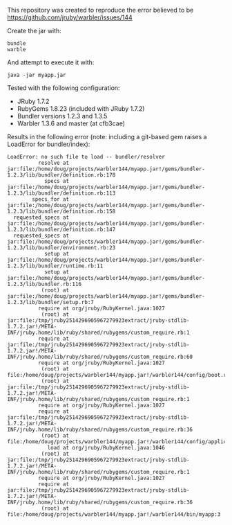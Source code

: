 This repository was created to reproduce the error believed to be
https://github.com/jruby/warbler/issues/144

Create the jar with:
```
bundle
warble
```

And attempt to execute it with:
```
java -jar myapp.jar
```

Tested with the following configuration:
* JRuby 1.7.2
* RubyGems 1.8.23 (included with JRuby 1.7.2)
* Bundler versions 1.2.3 and 1.3.5
* Warbler 1.3.6 and master (at cfb3cae)

Results in the following error (note: including a git-based gem raises a
LoadError for bundler/index):
```
LoadError: no such file to load -- bundler/resolver
          resolve at jar:file:/home/doug/projects/warbler144/myapp.jar!/gems/bundler-1.2.3/lib/bundler/definition.rb:178
            specs at jar:file:/home/doug/projects/warbler144/myapp.jar!/gems/bundler-1.2.3/lib/bundler/definition.rb:113
        specs_for at jar:file:/home/doug/projects/warbler144/myapp.jar!/gems/bundler-1.2.3/lib/bundler/definition.rb:158
  requested_specs at jar:file:/home/doug/projects/warbler144/myapp.jar!/gems/bundler-1.2.3/lib/bundler/definition.rb:147
  requested_specs at jar:file:/home/doug/projects/warbler144/myapp.jar!/gems/bundler-1.2.3/lib/bundler/environment.rb:23
            setup at jar:file:/home/doug/projects/warbler144/myapp.jar!/gems/bundler-1.2.3/lib/bundler/runtime.rb:11
            setup at jar:file:/home/doug/projects/warbler144/myapp.jar!/gems/bundler-1.2.3/lib/bundler.rb:116
           (root) at jar:file:/home/doug/projects/warbler144/myapp.jar!/gems/bundler-1.2.3/lib/bundler/setup.rb:7
          require at org/jruby/RubyKernel.java:1027
           (root) at jar:file:/tmp/jruby2514296905967279923extract/jruby-stdlib-1.7.2.jar!/META-INF/jruby.home/lib/ruby/shared/rubygems/custom_require.rb:1
          require at jar:file:/tmp/jruby2514296905967279923extract/jruby-stdlib-1.7.2.jar!/META-INF/jruby.home/lib/ruby/shared/rubygems/custom_require.rb:60
          require at org/jruby/RubyKernel.java:1027
           (root) at file:/home/doug/projects/warbler144/myapp.jar!/warbler144/config/boot.rb:6
           (root) at jar:file:/tmp/jruby2514296905967279923extract/jruby-stdlib-1.7.2.jar!/META-INF/jruby.home/lib/ruby/shared/rubygems/custom_require.rb:1
          require at org/jruby/RubyKernel.java:1027
          require at jar:file:/tmp/jruby2514296905967279923extract/jruby-stdlib-1.7.2.jar!/META-INF/jruby.home/lib/ruby/shared/rubygems/custom_require.rb:36
           (root) at file:/home/doug/projects/warbler144/myapp.jar!/warbler144/config/application.rb:1
             load at org/jruby/RubyKernel.java:1046
           (root) at jar:file:/tmp/jruby2514296905967279923extract/jruby-stdlib-1.7.2.jar!/META-INF/jruby.home/lib/ruby/shared/rubygems/custom_require.rb:1
          require at org/jruby/RubyKernel.java:1027
          require at jar:file:/tmp/jruby2514296905967279923extract/jruby-stdlib-1.7.2.jar!/META-INF/jruby.home/lib/ruby/shared/rubygems/custom_require.rb:36
           (root) at file:/home/doug/projects/warbler144/myapp.jar!/warbler144/bin/myapp:3
```
